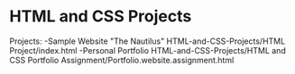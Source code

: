 # HTML and CSS Projects
 Projects:
 -Sample Website "The Nautilus" 
 HTML-and-CSS-Projects/HTML Project/index.html
 -Personal Portfolio
 HTML-and-CSS-Projects/HTML and CSS Portfolio Assignment/Portfolio.website.assignment.html
